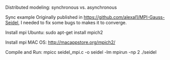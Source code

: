 Distributed modeling: synchronous vs. asynchronous 

Sync example 
Originally published in https://github.com/alexal1/MPI-Gauss-Seidel, I needed to fix some bugs to makes it
to converge.

Install mpi Ubuntu:
sudo apt-get install mpich2

Install mpi MAC OS: http://macappstore.org/mpich2/

Compile and Run:
mpicc seidel_mpi.c -o seidel -lm
mpirun -np 2 ./seidel
